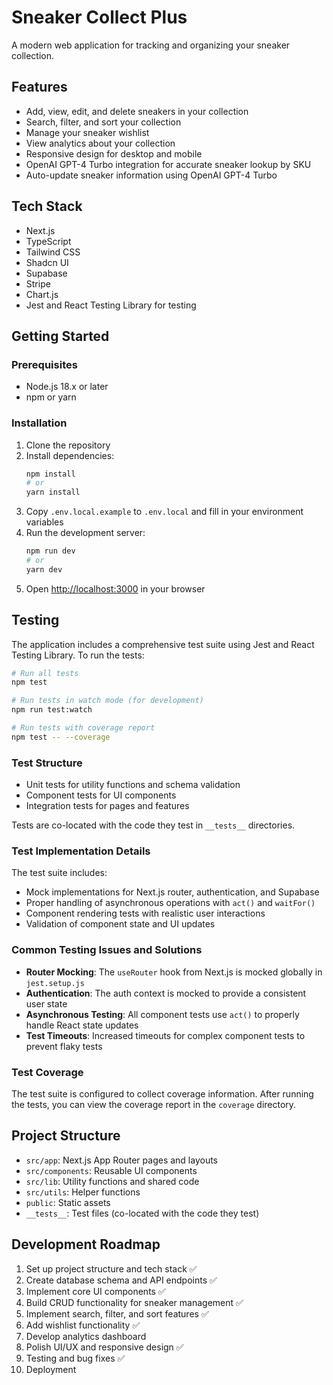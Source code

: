 # Sneaker Collect Plus

A modern web application for tracking and organizing your sneaker collection.

## Features

- Add, view, edit, and delete sneakers in your collection
- Search, filter, and sort your collection
- Manage your sneaker wishlist
- View analytics about your collection
- Responsive design for desktop and mobile
- OpenAI GPT-4 Turbo integration for accurate sneaker lookup by SKU
- Auto-update sneaker information using OpenAI GPT-4 Turbo

## Tech Stack

- Next.js
- TypeScript
- Tailwind CSS
- Shadcn UI
- Supabase
- Stripe
- Chart.js
- Jest and React Testing Library for testing

## Getting Started

### Prerequisites

- Node.js 18.x or later
- npm or yarn

### Installation

1. Clone the repository
2. Install dependencies:
   ```bash
   npm install
   # or
   yarn install
   ```
3. Copy `.env.local.example` to `.env.local` and fill in your environment variables
4. Run the development server:
   ```bash
   npm run dev
   # or
   yarn dev
   ```
5. Open [http://localhost:3000](http://localhost:3000) in your browser

## Testing

The application includes a comprehensive test suite using Jest and React Testing Library. To run the tests:

```bash
# Run all tests
npm test

# Run tests in watch mode (for development)
npm run test:watch

# Run tests with coverage report
npm test -- --coverage
```

### Test Structure

- Unit tests for utility functions and schema validation
- Component tests for UI components
- Integration tests for pages and features

Tests are co-located with the code they test in `__tests__` directories.

### Test Implementation Details

The test suite includes:

- Mock implementations for Next.js router, authentication, and Supabase
- Proper handling of asynchronous operations with `act()` and `waitFor()`
- Component rendering tests with realistic user interactions
- Validation of component state and UI updates

### Common Testing Issues and Solutions

- **Router Mocking**: The `useRouter` hook from Next.js is mocked globally in `jest.setup.js`
- **Authentication**: The auth context is mocked to provide a consistent user state
- **Asynchronous Testing**: All component tests use `act()` to properly handle React state updates
- **Test Timeouts**: Increased timeouts for complex component tests to prevent flaky tests

### Test Coverage

The test suite is configured to collect coverage information. After running the tests, you can view the coverage report in the `coverage` directory.

## Project Structure

- `src/app`: Next.js App Router pages and layouts
- `src/components`: Reusable UI components
- `src/lib`: Utility functions and shared code
- `src/utils`: Helper functions
- `public`: Static assets
- `__tests__`: Test files (co-located with the code they test)

## Development Roadmap

1. Set up project structure and tech stack ✅
2. Create database schema and API endpoints ✅
3. Implement core UI components ✅
4. Build CRUD functionality for sneaker management ✅
5. Implement search, filter, and sort features ✅
6. Add wishlist functionality ✅
7. Develop analytics dashboard
8. Polish UI/UX and responsive design ✅
9. Testing and bug fixes ✅
10. Deployment 